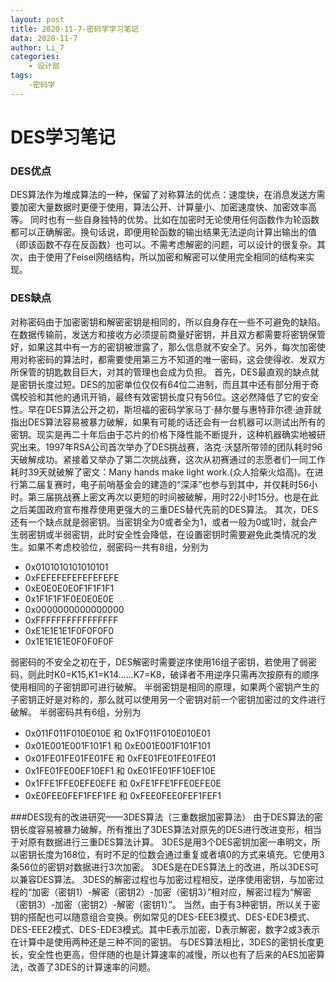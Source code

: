 ```yaml
---
layout: post
title: 2020-11-7-密码学学习笔记
data: 2020-11-7
author: Li_7
categories:
    - 设计部
tags:
    -密码学
---
```


# DES学习笔记

### DES优点
DES算法作为堆成算法的一种，保留了对称算法的优点：速度快，在消息发送方需要加密大量数据时更便于使用，算法公开、计算量小、加密速度快、加密效率高等。
同时也有一些自身独特的优势。比如在加密时无论使用任何函数作为轮函数都可以正确解密。换句话说，即便用轮函数的输出结果无法逆向计算出输出的值（即该函数不存在反函数）也可以。不需考虑解密的问题，可以设计的很复杂。其次，由于使用了Feisel网络结构，所以加密和解密可以使用完全相同的结构来实现。

### DES缺点
对称密码由于加密密钥和解密密钥是相同的，所以自身存在一些不可避免的缺陷。在数据传输前，发送方和接收方必须提前商量好密钥，并且双方都需要将密钥保管好，如果这其中有一方的密钥被泄露了，那么信息就不安全了。另外，每次加密使用对称密码的算法时，都需要使用第三方不知道的唯一密码，这会使得收、发双方所保管的钥匙数目巨大，对其的管理也会成为负担。
首先，DES最直观的缺点就是密钥长度过短。DES的加密单位仅仅有64位二进制，而且其中还有部分用于奇偶校验和其他的通讯开销，最终有效密钥长度只有56位。这必然降低了它的安全性。早在DES算法公开之初，斯坦福的密码学家马丁·赫尔曼与惠特菲尔德·迪菲就指出DES算法容易被暴力破解，如果有可能的话还会有一台机器可以测试出所有的密钥。现实是再二十年后由于芯片的价格下降性能不断提升，这种机器确实地被研究出来。1997年RSA公司首次举办了DES挑战赛，洛克·沃瑟所带领的团队耗时96天破解成功。紧接着又举办了第二次挑战赛，这次从初赛通过的志愿者们一同工作耗时39天就破解了密文：Many hands make light work.(众人拾柴火焰高)。在进行第二届复赛时，电子前哨基金会的建造的“深泽”也参与到其中，并仅耗时56小时。第三届挑战赛上密文再次以更短的时间被破解，用时22小时15分。也是在此之后美国政府宣布推荐使用更强大的三重DES替代先前的DES算法。
其次，DES还有一个缺点就是弱密钥。当密钥全为0或者全为1，或者一般为0或1时，就会产生弱密钥或半弱密钥，此时安全性会降低，在设置密钥时需要避免此类情况的发生。如果不考虑校验位，弱密码一共有8组，分别为
* 0x0101010101010101
* 0xFEFEFEFEFEFEFEFE
* 0xE0E0E0E0F1F1F1F1
* 0x1F1F1F1F0E0E0E0E
* 0x0000000000000000
* 0xFFFFFFFFFFFFFFFF
* 0xE1E1E1E1F0F0F0F0
* 0x1E1E1E1E0F0F0F0F

弱密码的不安全之初在于，DES解密时需要逆序使用16组子密钥，若使用了弱密码，则此时K0=K15,K1=K14……K7=K8，破译者不用逆序只需再次按原有的顺序使用相同的子密钥即可进行破解。
半弱密钥是相同的原理，如果两个密钥产生的子密钥正好是对称的，那么就可以使用另一个密钥对前一个密钥加密过的文件进行破解。
半弱密码共有6组，分别为
* 0x011F011F010E010E 和 0x1F011F010E010E01
* 0x01E001E001F101F1 和 0xE001E001F101F101
* 0x01FE01FE01FE01FE 和 0xFE01FE01FE01FE01
* 0x1FE01FE00EF10EF1 和 0xE01FE01FF10EF10E
* 0x1FFE1FFE0EFE0EFE 和 0xFE1FFE1FFE0EFE0E
* 0xE0FEE0FEF1FEF1FE 和 0xFEE0FEE0FEF1FEF1

###DES现有的改进研究——3DES算法（三重数据加密算法）
由于DES算法的密钥长度容易被暴力破解，所有推出了3DES算法对原先的DES进行改进变形，相当于对原有数据进行三重DES算法计算。
3DES是用3个DES密钥加密一串明文，所以密钥长度为168位，有时不足的位数会通过重复或者填0的方式来填充。它使用3条56位的密钥对数据进行3次加密。
3DES是在DES算法上的改进，所以3DES可以兼容DES算法。
3DES的解密过程也与加密过程相反，逆序使用密钥，与加密过程的“加密（密钥1）-解密（密钥2）-加密（密钥3）”相对应，解密过程为“解密（密钥3）-加密（密钥2）-解密（密钥1）”。
当然，由于有3种密钥，所以关于密钥的搭配也可以随意组合变换。例如常见的DES-EEE3模式、DES-EDE3模式、DES-EEE2模式、DES-EDE3模式。其中E表示加密，D表示解密，数字2或3表示在计算中是使用两种还是三种不同的密钥。
与DES算法相比，3DES的密钥长度更长，安全性也更高，但伴随的也是计算速率的减慢，所以也有了后来的AES加密算法，改善了3DES的计算速率的问题。
